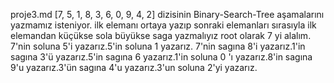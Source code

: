 proje3.md
[7, 5, 1, 8, 3, 6, 0, 9, 4, 2] dizisinin Binary-Search-Tree aşamalarını yazmamız isteniyor.
ilk elemanı ortaya yazıp sonraki elemanları sırasıyla ilk elemandan küçükse sola büyükse saga yazmalıyız
root olarak 7 yi alalım. 7'nin soluna 5'i yazarız.5'in soluna 1 yazarız. 7'nin sagına 8'i yazarız.1'in sagına 3'ü yazarız.5'in sagına 6 yazarız.1'in soluna 0 'ı yazarız.8'in sagına 9'u yazarız.3'ün sagına 4'u yazarız.3'un soluna 2'yi yazarız.